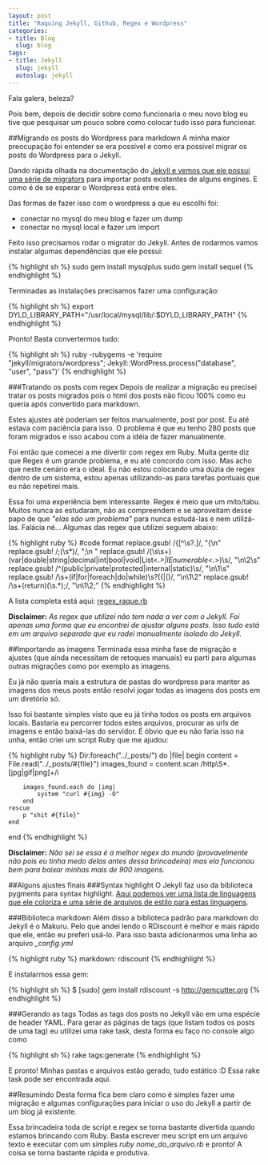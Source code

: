 ```yaml
--- 
layout: post
title: "Raquing Jekyll, Github, Regex e Wordpress"
categories: 
- title: Blog
  slug: blog
tags:
- title: Jekyll
  slug: jekyll
  autoslug: jekyll
---
```

Fala galera, beleza?

Pois bem, depois de decidir sobre como funcionaria o meu novo blog eu tive que pesquisar um pouco sobre como colocar tudo isso para funcionar. 

##Migrando os posts do Wordpress para markdown
A minha maior preocupação foi entender se era possível e como era possível migrar os posts do Wordpress para o Jekyll. 

Dando rápida olhada na documentação do [Jekyll e vemos que ele possui uma série de migrators][migrators] para importar posts existentes de alguns engines. E como é de se esperar o Wordpress está entre eles.

Das formas de fazer isso com o wordpress a que eu escolhi foi:

- conectar no mysql do meu blog e fazer um dump
- conectar no mysql local e fazer um import

Feito isso precisamos rodar o migrator do Jekyll. Antes de rodarmos vamos instalar algumas dependências que ele possui:

{% highlight sh %}
sudo gem install mysqlplus
sudo gem install sequel 
{% endhighlight %}

Terminadas as instalações precisamos fazer uma configuração:

{% highlight sh %}
export DYLD_LIBRARY_PATH="/usr/local/mysql/lib/:$DYLD_LIBRARY_PATH"
{% endhighlight %}

Pronto! Basta convertermos tudo:

{% highlight sh %}
ruby -rubygems -e 'require "jekyll/migrators/wordpress"; Jekyll::WordPress.process("database", "user", "pass")'
{% endhighlight %}

###Tratando os posts com regex
Depois de realizar a migração eu precisei tratar os posts migrados pois o html dos posts não ficou 100% como eu queria após convertido para markdown.

Estes ajustes até poderiam ser feitos manualmente, post por post. Eu até estava com paciência para isso. O problema é que eu tenho 280 posts que foram migrados e isso acabou com a idéia de fazer manualmente.

Foi então que comecei a me divertir com regex em Ruby. Muita gente diz que Regex é um grande problema, e eu até concordo com isso. Mas acho que neste cenário era o ideal. Eu não estou colocando uma dúzia de regex dentro de um sistema, estou apenas utilizando-as para tarefas pontuais que eu não repetirei mais.

Essa foi uma experiência bem interessante. Regex é meio que um mito/tabu. Muitos nunca as estudaram, não as compreendem e se aproveitam desse papo de que *"elas são um problema"* para nunca estudá-las e nem utilizá-las. Falácia né…
Algumas das regex que utilizei seguem abaixo:

{% highlight ruby %}
#code format
replace.gsub! /{[^\s?\.]/, "{\n"
replace.gsub! /;(\s*)/, ";\n    "
replace.gsub! /(\s\s+)(var|double|string|decimal|int|bool|void|List<.*>|IEnumerable<.*>)\s/, "\n\\2\s"
replace.gsub! /^(public|private|protected|internal|static)\s/, "\n\\1\s"
replace.gsub! /\s+(if|for|foreach|do|while)\s?({|\()/, "\n\\1\\2"
replace.gsub! /\s+(return)(\s.*);/, "\n\\1\\2;"
{% endhighlight %}

A lista completa está aqui: [regex_raque.rb][regex]

**Disclaimer:** *As regex que utilizei não tem nada a ver com o Jekyll. Foi apenas uma forma que eu encontrei de ajustar alguns posts. Isso tudo está em um arquivo separado que eu rodei manualmente isolado do Jekyll.*


##Importando as imagens 
Terminada essa minha fase de migração e ajustes (que ainda necessitam de retoques manuais) eu parti para algumas outras migrações como por exemplo as imagens.

Eu já não queria mais a estrutura de pastas do wordpress para manter as imagens dos meus posts então resolvi jogar todas as imagens dos posts em um diretório só.

Isso foi bastante simples visto que eu já tinha todos os posts em arquivos locais. Bastaria eu percorrer todos estes arquivos, procurar as urls de imagens e então baixá-las do servidor. É óbvio que eu não faria isso na unha, então criei um script Ruby que me ajudou:

{% highlight ruby %}
Dir.foreach("../_posts/") do |file|
	begin
		content  = File.read("../_posts/#{file}")
		images_found = content.scan /http\S*\.[jpg|gif|png]+/i

		images_found.each do |img|
			system "curl #{img} -O"
		end
	rescue
		p "shit #{file}"
	end
end
{% endhighlight %}

**Disclaimer:** *Não sei se essa é a melhor regex do mundo (provavelmente não pois eu tinha medo delas antes dessa brincadeira) mas ela funcionou bem para baixar minhas mais de 900 imagens.*

##Alguns ajustes finais
###Syntax highlight
O Jekyll faz uso da biblioteca pygments para syntax highlight. [Aqui podemos ver uma lista de linguagens que ele coloriza e uma série de arquivos de estilo para estas linguagens][pygments-list].

###Biblioteca markdown
Além disso a biblioteca padrão para markdown do Jekyll é o Makuru. Pelo que andei lendo o RDiscount é melhor e mais rápido que ele, então eu preferi usá-lo.
Para isso basta adicionarmos uma linha ao arquivo *_config.yml*

{% highlight ruby %}
markdown: rdiscount
{% endhighlight %}

E instalarmos essa gem:

{% highlight sh %}
$ [sudo] gem install rdiscount -s http://gemcutter.org
{% endhighlight %}

###Gerando as tags
Todas as tags dos posts no Jekyll vão em uma espécie de header YAML. Para gerar as páginas de tags (que listam todos os posts de uma tag) eu utilizei uma rake task, desta forma eu faço no console algo como

{% highlight sh %}
rake tags:generate
{% endhighlight %}

E pronto! Minhas pastas e arquivos estão gerado, tudo estático :D
Essa rake task pode ser encontrada aqui.

##Resumindo
Desta forma fica bem claro como é simples fazer uma migração e algumas configurações para iniciar o uso do Jekyll a partir de um blog já existente.

Essa brincadeira toda de script e regex se torna bastante divertida quando estamos brincando com Ruby. Basta escrever meu script em um arquivo texto e executar com um simples _ruby nome_do_arquivo.rb_ e pronto! A coisa se torna bastante rápida e produtiva.

[migrators]:https://github.com/mojombo/jekyll/wiki/blog-migrations
[regex]:https://github.com/vquaiato/vquaiato.github.com/blob/master/_raquer_scripts/regex_raque.rb
[pygments-list]:http://pygments.org/demo/